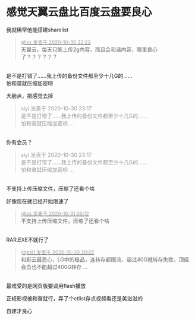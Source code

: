 # 感觉天翼云盘比百度云盘要良心


我就稀罕他能搭建sharelist

<div class="quote"><blockquote><font size="2"><a href="https://www.hostloc.com/forum.php?mod=redirect&amp;goto=findpost&amp;pid=9378427&amp;ptid=760364" target="_blank"><font color="#999999">gllxx 发表于 2020-10-30 22:22</font></a></font><br />
天翼云，每天只能上传2g内容，而且会和谐内容，哪里良心了？？？？？？</blockquote></div><br />
是不是打错了……我上传的备份文件都至少十几G的……<br />
怕和谐就压缩加密呗

大胆点，把感觉去掉

<div class="quote"><blockquote><font color="#999999">siyi 发表于 2020-10-30 23:17</font><br />
<font color="#999999">是不是打错了……我上传的备份文件都至少十几G的……<br />
怕和谐就压缩加密呗 ...</font></blockquote></div><br />
你有会员？

<div class="quote"><blockquote><font color="#999999">siyi 发表于 2020-10-30 23:17</font><br />
<font color="#999999">是不是打错了……我上传的备份文件都至少十几G的……<br />
怕和谐就压缩加密呗 ...</font></blockquote></div><br />
不支持上传压缩文件，压缩了还看个啥

好像现在就已经开始限速了

<div class="quote"><blockquote><font size="2"><a href="https://www.hostloc.com/forum.php?mod=redirect&amp;goto=findpost&amp;pid=9378970&amp;ptid=760364" target="_blank"><font color="#999999">gllxx 发表于 2020-10-31 00:12</font></a></font><br />
不支持上传压缩文件，压缩了还看个啥</blockquote></div><br />
RAR.EXE不就行了

<div class="quote"><blockquote><font size="2"><a href="https://www.hostloc.com/forum.php?mod=redirect&amp;goto=findpost&amp;pid=9377024&amp;ptid=760364" target="_blank"><font color="#999999">yqesl1 发表于 2020-10-30 20:07</font></a></font><br />
和彩云最恶心，LG中的极品，连转存都限流，超过40G就转存失败，顶级会员也不能超过400G转存 ...</blockquote></div><br />
<img src="static/image/smiley/default/lol.gif" smilieid="12" border="0" alt="" />最难受的是网页版要调用flash播放<img id="aimg_MZa41" onclick="zoom(this, this.src, 0, 0, 0)" class="zoom" src="https://cdn.jsdelivr.net/gh/hishis/forum-master/public/images/patch.gif" onmouseover="img_onmouseoverfunc(this)" onload="thumbImg(this)" border="0" alt="" />

正规影视被和谐就行，弄了个ctlist存点视频看还是美滋滋的<img id="aimg_HWRQ0" onclick="zoom(this, this.src, 0, 0, 0)" class="zoom" src="https://cdn.jsdelivr.net/gh/hishis/forum-master/public/images/patch.gif" onmouseover="img_onmouseoverfunc(this)" onload="thumbImg(this)" border="0" alt="" />

自建才良心
